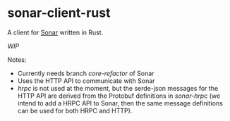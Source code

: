 # sonar-client-rust

A client for [Sonar](https://github.com/arso-project/sonar) written in Rust.

*WIP*

Notes:
- Currently needs branch *core-refactor* of Sonar
- Uses the HTTP API to communicate with Sonar
- *hrpc* is not used at the moment, but the serde-json messages for the HTTP API are derived from the Protobuf definitions in *sonar-hrpc* (we intend to add a HRPC API to Sonar, then the same message definitions can be used for both HRPC and HTTP).

